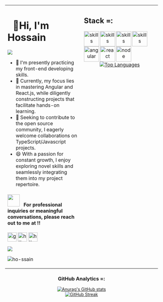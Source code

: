 
<table>
<tr>
<td width="50%" valign="top">
<div> 

  # &nbsp; **👋Hi, I'm Hossain**
  
  <img src="https://user-images.githubusercontent.com/74038190/212744287-14f66c13-5458-40dc-9244-8ff533fc8f4a.gif" />
  
- 🔭 I'm presently practicing my front-end developing skills.
- 🌱 Currently, my focus lies in mastering Angular and React.js, while diligently constructing projects that facilitate hands-on learning.
- 👯 Seeking to contribute to the open source community, I eagerly welcome collaborations on TypeScript/Javascript projects.
- 😄 With a passion for constant growth, I enjoy exploring novel skills and seamlessly integrating them into my project repertoire.

</div>

<div align="left">

<h4> <img src="https://media2.giphy.com/media/numE3A55vbpBuDCxnA/giphy.gif?cid=ecf05e47rze9471w0iriay9ubhrvdmam2cbwpobzooqnsopa&rid=giphy.gif&ct=s" width="40"> &nbsp; For professional inquiries or meaningful conversations, please reach out to me at !!</h4>
  
  <p align="left">
    <a href="awarehossain@gmail.com" target="blank"><img align="center" src="https://www.vectorlogo.zone/logos/gmail/gmail-icon.svg" alt="gmail" height="30" width="30" /></a>
    <a href="https://fb.com/https://www.facebook.com/hkonir" target="blank"><img align="center" src="https://raw.githubusercontent.com/rahuldkjain/github-profile-readme-generator/master/src/images/icons/Social/facebook.svg" alt="https://www.facebook.com/hkonir" height="30" width="30" /></a>
    <a href="https://www.hackerrank.com/https://www.hackerrank.com/aware_hossain" target="blank"><img align="center" src="https://raw.githubusercontent.com/rahuldkjain/github-profile-readme-generator/master/src/images/icons/Social/hackerrank.svg" alt="https://www.hackerrank.com/aware_hossain" height="30" width="30" /></a>
  </p>

  <p>
    <img src= 'https://capsule-render.vercel.app/api?type=rect&color=gradient&height=2.5'/>
  </p>


</div>




     

  <p align="left"> <img src="https://komarev.com/ghpvc/?username=ho-ssain&label=Profile%20views&color=0e75b6&style=flat" alt="ho-ssain" /> </p>


</td>

     
<td width="50%" valign="top">

  <div align="center">
  <h2 align="left"> Stack =: </h3>

  [<img src='https://user-images.githubusercontent.com/74038190/212284087-bbe7e430-757e-4901-90bf-4cd2ce3e1852.gif' width="50" height="50" alt="skills" align="left">](https://developer.mozilla.org/en-US/docs/Web/HTML)
  [<img src='https://user-images.githubusercontent.com/74038190/238200426-29fd6286-4e7b-4d6c-818f-c4765d5e39a9.gif' width="50" height="50" alt="skills" align="left">](https://developer.mozilla.org/en-US/docs/Web/HTML)
  [<img src='https://user-images.githubusercontent.com/74038190/238200428-67f477ed-6624-42da-99f0-1a7b1a16eecb.gif' width="50" height="50" alt="skills" align="left">](https://developer.mozilla.org/en-US/docs/Web/CSS)
  [<img src='https://user-images.githubusercontent.com/74038190/212257454-16e3712e-945a-4ca2-b238-408ad0bf87e6.gif' width="50" height="50" alt="skills" align="left">](https://developer.mozilla.org/en-US/)
  [<img src='https://user-images.githubusercontent.com/74038190/212280823-79088828-a258-4a4d-8d6c-96315d5a07af.gif' width="50" height="50" alt="angular" align="left">](https://angular.io/)
  [<img src='https://user-images.githubusercontent.com/74038190/212257467-871d32b7-e401-42e8-a166-fcfd7baa4c6b.gif' width="50" height="50" alt="react" align="left">](https://react.dev/)
  [<img src='https://user-images.githubusercontent.com/74038190/212257460-738ff738-247f-4445-a718-cdd0ca76e2db.gif' width="50" height="50" alt="node" align="left">](https://nodejs.org/en)
</div>

<br><br>
<br><br>
  
  <div align="center">
      <a href="https://github.com/ho-ssain/github-readme-stats">
  <img src="https://github-readme-stats.vercel.app/api/top-langs/?username=ho-ssain&langs_count=10&show_icons=true&locale=en&layout=pie&theme=github_dark" alt="Top Languages">
</a>
  </div>

<!--
  <img src="https://user-images.githubusercontent.com/74038190/240815616-7b282ec6-fcc3-4600-90a7-2c3140549f58.gif" width="300"> -->


</td>
</tr>
  
</table>





  <h3 align="center"> GitHub Analytics =: </h3>  
  <p align="center">
    <a href="https://github.com/ho-ssain/github-readme-stats">
      <img src="https://github-readme-stats.vercel.app/api?username=ho-ssain&show_icons=true&locale=en&theme=github_dark" alt="Anurag's GitHub stats">
    </a>
    <br/>
    <a href="https://git.io/streak-stats">
      <img src="https://github-readme-streak-stats-sandy-omega.vercel.app?user=ho-ssain&theme=github-dark&border_radius=10" alt="GitHub Streak">
    </a>
  </p>




 <!-- <h3>Featured Repository =: </h3> -->
<div align="center">
    <!-- info-hub 
    <a href="https://github.com/ho-ssain/info-hub#gh-dark-mode-only">
        <img src="https://github-readme-stats-gray-three.vercel.app/api/pin/?username=ho-ssain&repo=info-hub&theme=github_dark#gh-dark-mode-only" alt="info-hub">
    </a>
    <a href="https://github.com/ho-ssain/info-hub#gh-light-mode-only">
        <img src="https://github-readme-stats-gray-three.vercel.app/api/pin/?username=ho-ssain&repo=info-hub&theme=vue#gh-light-mode-only" alt="info-hub">
    </a>
  -->
</div> 
